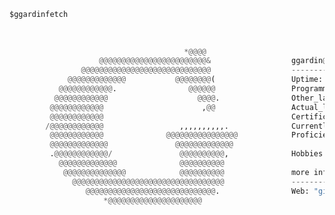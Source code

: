 ```python
$ggardinfetch                                                                  
                                                               
                                                               
                                                               
                                       *@@@@                   
                    @@@@@@@@@@@@@@@@@@@@@@@@&                  ggardin@italy.eu
                @@@@@@@@@@@@@@@@@@@@@@@@@@@@@                  -------------
             @@@@@@@@@@@@@           @@@@@@@@(                 Uptime: "26 years"
           @@@@@@@@@@@@.                @@@@@@                 Programming_languages: ", C++"
          @@@@@@@@@@@@                    @@@@.                Other_languages: "HTML, CSS, JS, PHP"
         @@@@@@@@@@@@                      ,@@                 Actual_languages: "Italian (native), English (C1)"
         @@@@@@@@@@@@                                          Certifications: "Cambridge FCE, ECDL"
        /@@@@@@@@@@@@                 ,,,,,,,,,,.              Currently_learning: "Svelte, TypeScript"
         @@@@@@@@@@@@              @@@@@@@@@@@@@@@@            Proficiencies: "G Ads, WordPress, Adobe CC, Office"
         @@@@@@@@@@@@@               @@@@@@@@@@@@@             
         .@@@@@@@@@@@@/               @@@@@@@@@@,              Hobbies: "photography, mech kbs, tinkering, hiking"
           @@@@@@@@@@@@@              @@@@@@@@@@               
            @@@@@@@@@@@@@@            @@@@@@@@@@               more info
              @@@@@@@@@@@@@@@@@@@@@@@@@@@@@@@@@@               ---------
                 @@@@@@@@@@@@@@@@@@@@@@@@@@@@@.                Web: "giovannigardin.com"
                     *@@@@@@@@@@@@@@@@@@@@@                    
                                                               
                                                               
                                                               
```
<!--
**ggardin/ggardin** is a ✨ _special_ ✨ repository because its `README.md` (this file) appears on your GitHub profile.

Here are some ideas to get you started:

- 🔭 I’m currently working on ...
- 🌱 I’m currently learning ...
- 👯 I’m looking to collaborate on ...
- 🤔 I’m looking for help with ...
- 💬 Ask me about ...
- 📫 How to reach me: ...
- 😄 Pronouns: ...
- ⚡ Fun fact: ...

![Your Repository’s Stats](https://github-readme-stats.vercel.app/api?username=ggardin&show_icons=true)

![Your Repository's Stats](https://github-readme-stats.vercel.app/api/top-langs/?username=ggardin&theme=default)

-->
